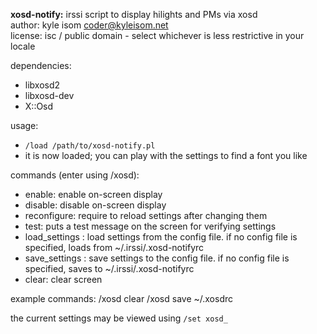 **xosd-notify:** irssi script to display hilights and PMs via xosd    
author: kyle isom <coder@kyleisom.net>    
license: isc / public domain - select whichever is less restrictive in your
locale     

dependencies:
* libxosd2
* libxosd-dev
* X::Osd

usage:
* `/load /path/to/xosd-notify.pl`    
* it is now loaded; you can play with the settings to find a font you like

commands (enter using /xosd): 
* enable: enable on-screen display
* disable: disable on-screen display
* reconfigure: require to reload settings after changing them
* test: puts a test message on the screen for verifying settings
* load_settings <config file>: load settings from the config file. if no 
config file is specified, loads from ~/.irssi/.xosd-notifyrc
* save_settings <config file>: save settings to the config file. if no
config file is specified, saves to ~/.irssi/.xosd-notifyrc
* clear: clear screen

example commands: 
    /xosd clear
    /xosd save ~/.xosdrc

the current settings may be viewed using `/set xosd_`

